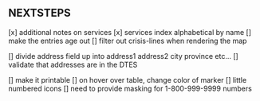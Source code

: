 NEXTSTEPS
---------

[x] additional notes on services
[x] services index alphabetical by name
[] make the entries age out
[] filter out crisis-lines when rendering the map

[] divide address field up into address1 address2 city province etc...
[] validate that addresses are in the DTES

[] make it printable
[] on hover over table, change color of marker
[] little numbered icons
[] need to provide masking for 1-800-999-9999 numbers

